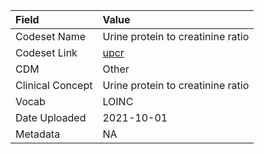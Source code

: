 |Field            |Value                             |
|:----------------|:---------------------------------|
|Codeset Name     |Urine protein to creatinine ratio |
|Codeset Link     |[upcr](https://github.com/PEDSnet/Variable-Dictionary/blob/main/lab_meas/upcr.csv)|
|CDM              |Other                             |
|Clinical Concept |Urine protein to creatinine ratio |
|Vocab            |LOINC                             |
|Date Uploaded    |2021-10-01                        |
|Metadata         |NA                                |
